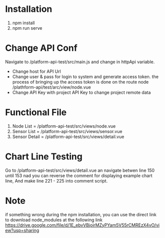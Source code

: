 # Installation
1. npm install
2. npm run serve

# Change API Conf
Navigate to /platform-api-test/src/main.js and change in httpApi variable.
- Change host for API Url
- Change user & pass for login to system and generate access token. the process of bringing up the access token is done on the route node /plathform-api/test/arc/view/node.vue
- Change API Key with project API Key to change project remote data

# Functional File
1. Node List = /platform-api-test/src/views/node.vue
2. Sensor List = /platform-api-test/src/views/sensor.vue
3. Sensor Detail = /platform-api-test/src/views/detail.vue

# Chart Line Testing
Go to /platform-api-test/src/views/detail.vue an navigate betwen line 150 until 153 nad you can reverse the comment for displaying example chart line, And make line 221 - 225 into comment script.

# Note
if something wrong during the npm installation, you can use the direct link to download node_modules at the following link
https://drive.google.com/file/d/1E_ebvVBjoirMZyPYam5V55rCMREzX4vO/view?usp=sharing
